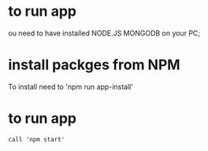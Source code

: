 # to run app 
 ou need to have installed NODE.JS MONGODB on your PC;


# install packges from NPM
 To install need to 'npm run app-install'

 # to run app  
    call 'npm start'